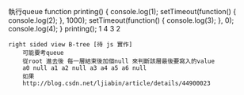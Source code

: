 執行queue
    function printing() {
       console.log(1);
       setTimeout(function() { console.log(2); }, 1000);
       setTimeout(function() { console.log(3); }, 0);
       console.log(4);
    }
    printing();
    1
    4
    3
    2


    right sided view B-tree [待 js 實作]
        可能要考queue
        從root 進去後 每一層結束後加個null 來判斷該層最後要寫入的value
        a0 null a1 a2 null a3 a4 a5 a6 null
        如果
        http://blog.csdn.net/ljiabin/article/details/44900023




